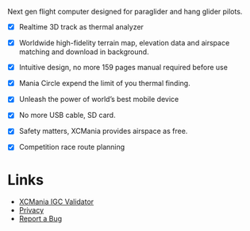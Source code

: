 
Next gen flight computer designed for paraglider and hang glider pilots.

 - [x] Realtime 3D track as thermal analyzer  
 - [x] Worldwide high-fidelity terrain map,  elevation data and airspace matching and download in background. 
 - [x] Intuitive design, no more 159 pages manual required before use
 - [x] Mania Circle expend the limit of you thermal finding.
 - [x] Unleash the power of world’s best mobile device
 - [x] No more USB cable, SD card.
 - [x] Safety matters, XCMania provides airspace as free.
 - [x] Competition race route planning



# Links
* [XCMania IGC Validator](https://github.com/solocatz/XCManiaValidateTool)
* [Privacy](https://www.xcmania.com/privacy)
* [Report a Bug](https://github.com/solocatz/XCMania/issues)
